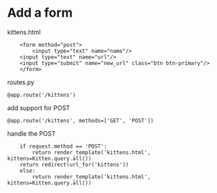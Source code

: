 # Add a form

kittens.html
```
    <form method="post">
        <input type="text" name="name"/>
	<input type="text" name="url"/>
	<input type="submit" name="new_url" class="btn btn-primary"/>
    </form>
```

routes.py

```
@app.route('/kittens')
```
add support for POST
```
@app.route('/kittens', methods=['GET', 'POST'])
```

handle the POST
```
    if request.method == 'POST':
        return render_template('kittens.html', kittens=Kitten.query.all())
	return redirect(url_for('kittens'))
    else:        
        return render_template('kittens.html', kittens=Kitten.query.all())
```


